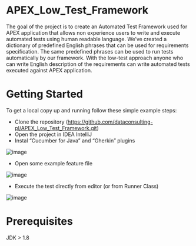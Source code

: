# APEX_Low_Test_Framework

The goal of the project is to create an Automated Test Framework used for APEX application that allows non experience users to write and execute automated tests using human readable language. We’ve created a dictionary of predefined English phrases that can be used for requirements specification. The same predefined phrases can be used to run tests automatically by our framework. With the low-test approach anyone who can write English description of the requirements can write automated tests executed against APEX application. 

# Getting Started

To get a local copy up and running follow these simple example steps:
-	Clone the repository (https://github.com/dataconsulting-pl/APEX_Low_Test_Framework.git)
-	Open the project in IDEA IntelliJ
-	Instal “Cucumber for Java” and “Gherkin” plugins

![image](https://user-images.githubusercontent.com/109535056/191544408-e6f5dec2-6569-41f3-98f2-43b252f0e83a.png)

-	Open some example feature file

 ![image](https://user-images.githubusercontent.com/109535056/191546535-835ca7d7-c81a-4d85-bd52-8c5e8ce37c5d.png)


-	Execute the test directly from editor (or from Runner Class)

![image](https://user-images.githubusercontent.com/109535056/191544006-df952fc1-c7aa-42b8-a302-826c504deb1c.png)

 
# Prerequisites
JDK > 1.8
